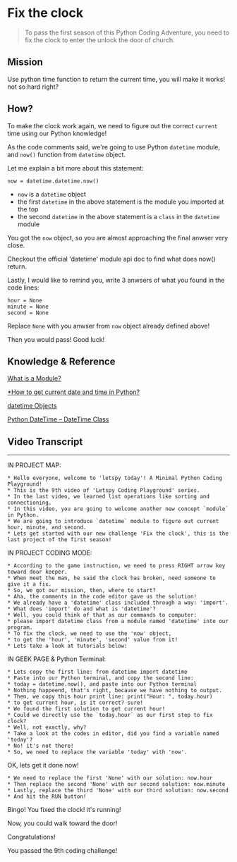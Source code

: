 # Fix the clock

> To pass the first season of this Python Coding Adventure, you need to fix the clock to enter the unlock the door of church.

## Mission

Use python time function to return the current time, you will make it works! not so hard right?

## How?

To make the clock work again, we need to figure out the correct `current` time using our Python knowledge!

As the code comments said, we're going to use Python `datetime` module, and `now()` function from `datetime` object.

Let me explain a bit more about this statement:

```
now = datetime.datetime.now()
```

- `now` is a `datetime` object
- the first `datetime` in the above statement is the module you imported at the top
- the second `datetime` in the above statement is a `class` in the `datetime` module

You got the `now` object, so you are almost approaching the final anwser very close.

Checkout the official 'datetime' module api doc to find what does now() return.

Lastly, I would like to remind you, write 3 anwsers of what you found in the code lines:

```
hour = None
minute = None
second = None
```

Replace `None` with you anwser from `now` object already defined above!

Then you would pass! Good luck!


## Knowledge & Reference

[What is a Module?](https://www.w3schools.com/python/python_modules.asp)

[*How to get current date and time in Python?](https://www.programiz.com/python-programming/datetime/current-datetime)

[datetime Objects](https://docs.python.org/3/library/datetime.html#datetime-objects)

[Python DateTime – DateTime Class](https://www.geeksforgeeks.org/python-datetime-datetime-class/)


## Video Transcript

----

IN PROJECT MAP:

```
* Hello everyone, welcome to 'letspy today'! A Minimal Python Coding Playground!
* This is the 9th video of 'Letspy Coding Playground' series.
* In the last video, we learned list operations like sorting and connectioning.
* In this video, you are going to welcome another new concept `module` in Python.
* We are going to introduce `datetime` module to figure out current hour, minute, and second.
* Lets get started with our new challenge 'Fix the clock', this is the last project of the first season!
```

IN PROJECT CODING MODE:

```
* According to the game instruction, we need to press RIGHT arrow key toward door keeper.
* When meet the man, he said the clock has broken, need someone to give it a fix.
* So, we got our mission, then, where to start?
* Aha, the comments in the code editor gave us the solution!
* We already have a 'datetime' class included through a way: 'import'.
* What does 'import' do and what is 'datetime'?
* Well, you could think of that as our commands to computer: 
* please import datetime class from a module named 'datetime' into our program.
* To fix the clock, we need to use the 'now' object,
* to get the 'hour', 'minute', 'second' value from it!
* Lets take a look at tutorials below:
```

IN GEEK PAGE & Python Terminal:

```
* Lets copy the first line: from datetime import datetime
* Paste into our Python terminal, and copy the second line: 
* today = datetime.now(), and paste into our Python terminal
* Nothing happeend, that's right, because we have nothing to output.
* Then, we copy this hour print line: print("Hour: ", today.hour)
* to get current hour, is it correct? sure! 
* We found the first solution to get current hour!
* Could we directly use the `today.hour` as our first step to fix clock?
* Well, not exactly, why?
* Take a look at the codes in editor, did you find a variable named 'today'?
* No! it's not there!
* So, we need to replace the variable 'today' with 'now'.
```

OK, lets get it done now!

```
* We need to replace the first 'None' with our solution: now.hour
* Then replace the second 'None' with our second solution: now.minute
* Lastly, replace the third 'None' with our third solution: now.second
* And hit the RUN button!
```

Bingo! You fixed the clock! it's running!

Now, you could walk toward the door!

Congratulations! 

You passed the 9th coding challenge!
